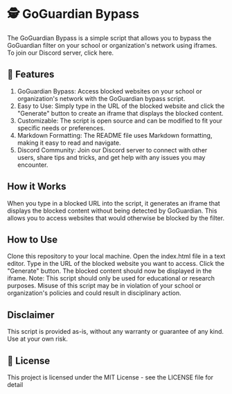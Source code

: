 # 🕵️ GoGuardian Bypass

The GoGuardian Bypass is a simple script that allows you to bypass the GoGuardian filter on your school or organization's network using iframes. 
To join our Discord server, click here.


## 🚀 Features
1. GoGuardian Bypass: Access blocked websites on your school or organization's network with the GoGuardian bypass script.
2. Easy to Use: Simply type in the URL of the blocked website and click the "Generate" button to create an iframe that displays the blocked content.
3. Customizable: The script is open source and can be modified to fit your specific needs or preferences.
4. Markdown Formatting: The README file uses Markdown formatting, making it easy to read and navigate.
5. Discord Community: Join our Discord server to connect with other users, share tips and tricks, and get help with any issues you may encounter.


## How it Works
When you type in a blocked URL into the script, it generates an iframe that displays the blocked content without being detected by GoGuardian. This allows you to access websites that would otherwise be blocked by the filter.

## How to Use
Clone this repository to your local machine.
Open the index.html file in a text editor.
Type in the URL of the blocked website you want to access.
Click the "Generate" button.
The blocked content should now be displayed in the iframe.
Note: This script should only be used for educational or research purposes. Misuse of this script may be in violation of your school or organization's policies and could result in disciplinary action.

## Disclaimer
This script is provided as-is, without any warranty or guarantee of any kind. Use at your own risk.

## 📝 License
This project is licensed under the MIT License - see the LICENSE file for detail
